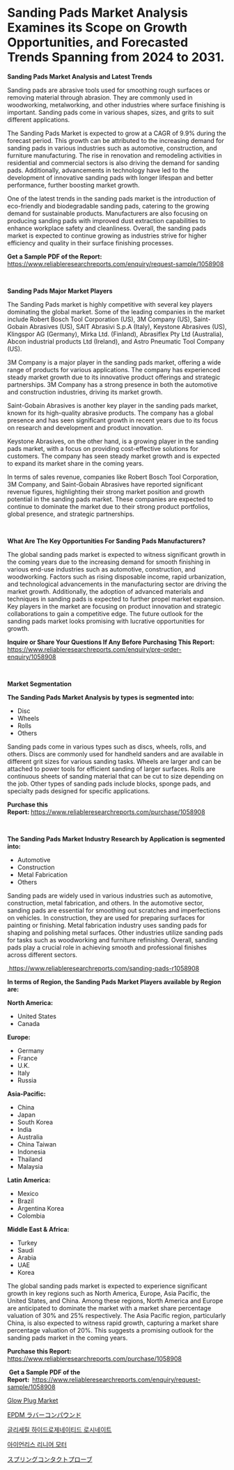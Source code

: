<p><h1>Sanding Pads Market Analysis Examines its Scope on Growth Opportunities, and Forecasted Trends Spanning from 2024 to 2031.</h1></p><p><strong>Sanding Pads Market Analysis and Latest Trends</strong></p>
<p><p>Sanding pads are abrasive tools used for smoothing rough surfaces or removing material through abrasion. They are commonly used in woodworking, metalworking, and other industries where surface finishing is important. Sanding pads come in various shapes, sizes, and grits to suit different applications.</p><p>The Sanding Pads Market is expected to grow at a CAGR of 9.9% during the forecast period. This growth can be attributed to the increasing demand for sanding pads in various industries such as automotive, construction, and furniture manufacturing. The rise in renovation and remodeling activities in residential and commercial sectors is also driving the demand for sanding pads. Additionally, advancements in technology have led to the development of innovative sanding pads with longer lifespan and better performance, further boosting market growth.</p><p>One of the latest trends in the sanding pads market is the introduction of eco-friendly and biodegradable sanding pads, catering to the growing demand for sustainable products. Manufacturers are also focusing on producing sanding pads with improved dust extraction capabilities to enhance workplace safety and cleanliness. Overall, the sanding pads market is expected to continue growing as industries strive for higher efficiency and quality in their surface finishing processes.</p></p>
<p><strong>Get a Sample PDF of the Report:&nbsp;</strong> <a href="https://www.reliableresearchreports.com/enquiry/request-sample/1058908">https://www.reliableresearchreports.com/enquiry/request-sample/1058908</a></p>
<p>&nbsp;</p>
<p><strong>Sanding Pads Major Market Players</strong></p>
<p><p>The Sanding Pads market is highly competitive with several key players dominating the global market. Some of the leading companies in the market include Robert Bosch Tool Corporation (US), 3M Company (US), Saint-Gobain Abrasives (US), SAIT Abrasivi S.p.A (Italy), Keystone Abrasives (US), Klingspor AG (Germany), Mirka Ltd. (Finland), Abrasiflex Pty Ltd (Australia), Abcon industrial products Ltd (Ireland), and Astro Pneumatic Tool Company (US).</p><p>3M Company is a major player in the sanding pads market, offering a wide range of products for various applications. The company has experienced steady market growth due to its innovative product offerings and strategic partnerships. 3M Company has a strong presence in both the automotive and construction industries, driving its market growth.</p><p>Saint-Gobain Abrasives is another key player in the sanding pads market, known for its high-quality abrasive products. The company has a global presence and has seen significant growth in recent years due to its focus on research and development and product innovation.</p><p>Keystone Abrasives, on the other hand, is a growing player in the sanding pads market, with a focus on providing cost-effective solutions for customers. The company has seen steady market growth and is expected to expand its market share in the coming years.</p><p>In terms of sales revenue, companies like Robert Bosch Tool Corporation, 3M Company, and Saint-Gobain Abrasives have reported significant revenue figures, highlighting their strong market position and growth potential in the sanding pads market. These companies are expected to continue to dominate the market due to their strong product portfolios, global presence, and strategic partnerships.</p></p>
<p>&nbsp;</p>
<p><strong>What Are The Key Opportunities For Sanding Pads Manufacturers?</strong></p>
<p><p>The global sanding pads market is expected to witness significant growth in the coming years due to the increasing demand for smooth finishing in various end-use industries such as automotive, construction, and woodworking. Factors such as rising disposable income, rapid urbanization, and technological advancements in the manufacturing sector are driving the market growth. Additionally, the adoption of advanced materials and techniques in sanding pads is expected to further propel market expansion. Key players in the market are focusing on product innovation and strategic collaborations to gain a competitive edge. The future outlook for the sanding pads market looks promising with lucrative opportunities for growth.</p></p>
<p><strong>Inquire or Share Your Questions If Any Before Purchasing This Report:</strong> <a href="https://www.reliableresearchreports.com/enquiry/pre-order-enquiry/1058908">https://www.reliableresearchreports.com/enquiry/pre-order-enquiry/1058908</a></p>
<p>&nbsp;</p>
<p><strong>Market Segmentation</strong></p>
<p><strong>The Sanding Pads Market Analysis by types is segmented into:</strong></p>
<p><ul><li>Disc</li><li>Wheels</li><li>Rolls</li><li>Others</li></ul></p>
<p><p>Sanding pads come in various types such as discs, wheels, rolls, and others. Discs are commonly used for handheld sanders and are available in different grit sizes for various sanding tasks. Wheels are larger and can be attached to power tools for efficient sanding of larger surfaces. Rolls are continuous sheets of sanding material that can be cut to size depending on the job. Other types of sanding pads include blocks, sponge pads, and specialty pads designed for specific applications.</p></p>
<p><strong>Purchase this Report:&nbsp;</strong><a href="https://www.reliableresearchreports.com/purchase/1058908">https://www.reliableresearchreports.com/purchase/1058908</a></p>
<p>&nbsp;</p>
<p><strong>The Sanding Pads Market Industry Research by Application is segmented into:</strong></p>
<p><ul><li>Automotive</li><li>Construction</li><li>Metal Fabrication</li><li>Others</li></ul></p>
<p><p>Sanding pads are widely used in various industries such as automotive, construction, metal fabrication, and others. In the automotive sector, sanding pads are essential for smoothing out scratches and imperfections on vehicles. In construction, they are used for preparing surfaces for painting or finishing. Metal fabrication industry uses sanding pads for shaping and polishing metal surfaces. Other industries utilize sanding pads for tasks such as woodworking and furniture refinishing. Overall, sanding pads play a crucial role in achieving smooth and professional finishes across different sectors.</p></p>
<p><a href="https://www.reliableresearchreports.com/sanding-pads-r1058908">&nbsp;https://www.reliableresearchreports.com/sanding-pads-r1058908</a></p>
<p><strong>In terms of Region, the Sanding Pads Market Players available by Region are:</strong></p>
<p>
    <p> <strong> North America: </strong>
        <ul>
            <li>United States</li>
            <li>Canada</li>
        </ul>
        </p> 
    <p> <strong> Europe: </strong>
        <ul>
            <li>Germany</li>
            <li>France</li>
            <li>U.K.</li>
            <li>Italy</li>
            <li>Russia</li>
        </ul>
        </p> 
    <p> <strong> Asia-Pacific: </strong>
        <ul>
            <li>China</li>
            <li>Japan</li>
            <li>South Korea</li>
            <li>India</li>
            <li>Australia</li>
            <li>China Taiwan</li>
            <li>Indonesia</li>
            <li>Thailand</li>
            <li>Malaysia</li>
        </ul>
        </p> 
    <p> <strong> Latin America: </strong>
        <ul>
            <li>Mexico</li>
            <li>Brazil</li>
            <li>Argentina Korea</li>
            <li>Colombia</li>
        </ul>
        </p> 
    <p> <strong> Middle East & Africa: </strong>
        <ul>
            <li>Turkey</li>
            <li>Saudi</li>
            <li>Arabia</li>
            <li>UAE</li>
            <li>Korea</li>
        </ul>
    </p>
    </p>
<p><p>The global sanding pads market is expected to experience significant growth in key regions such as North America, Europe, Asia Pacific, the United States, and China. Among these regions, North America and Europe are anticipated to dominate the market with a market share percentage valuation of 30% and 25% respectively. The Asia Pacific region, particularly China, is also expected to witness rapid growth, capturing a market share percentage valuation of 20%. This suggests a promising outlook for the sanding pads market in the coming years.</p></p>
<p><strong>Purchase this Report: </strong><a href="https://www.reliableresearchreports.com/purchase/1058908">https://www.reliableresearchreports.com/purchase/1058908</a></p>
<p>&nbsp;<strong>Get a Sample PDF of the Report:&nbsp;&nbsp;</strong><a href="https://www.reliableresearchreports.com/enquiry/request-sample/1058908">https://www.reliableresearchreports.com/enquiry/request-sample/1058908</a></p>
<p><strong></strong></p>
<p><p><a href="https://github.com/Paul14Anderson63/Market-Research-Report-List-3/blob/main/glow-plug-market.md">Glow Plug Market</a></p><p><a href="https://github.com/dadanedu33/Market-Research-Report-List-1/blob/main/957137334284.md">EPDM ラバーコンパウンド</a></p><p><a href="https://medium.com/@snake68678/%EA%B8%80%EB%A6%AC%EC%84%B8%EB%A6%B4-%EA%B3%BC%EC%82%B0%ED%99%94%EB%AC%BC%EB%A1%9C%EC%8A%A4%ED%94%84%ED%85%90-%EC%8B%9C%EC%9E%A5%EC%9D%80-%EC%8B%9C%EC%9E%A5-%EC%A0%90%EC%9C%A0%EC%9C%A8-%EC%8B%9C%EC%9E%A5-%EB%8F%99%ED%96%A5-%EB%B0%8F-%EC%8B%9C%EC%9E%A5-%EC%84%B1%EC%9E%A5%EC%97%90-%EA%B4%80%ED%95%9C-%EC%A0%95%EB%B3%B4%EB%A5%BC-%EC%A0%9C%EA%B3%B5%ED%95%A9%EB%8B%88%EB%8B%A4-2fa8605f4589">글리세릴 하이드로제네이티드 로시네이트</a></p><p><a href="https://medium.com/@lucianmaluan2022/%EC%95%84%EC%9D%B4%EC%96%B8%EB%A6%AC%EC%8A%A4-%EB%A6%AC%EB%8B%88%EC%96%B4-%EB%AA%A8%ED%84%B0-%EC%8B%9C%EC%9E%A5-%EB%A9%94%ED%8A%B8%EB%A6%AD%EC%8A%A4%EB%A5%BC-%ED%95%B4%EB%8F%85%ED%95%98%EB%A9%B4-%EC%8B%9C%EC%9E%A5-%EC%A0%90%EC%9C%A0%EC%9C%A8-%ED%8A%B8%EB%A0%8C%EB%93%9C-%EB%B0%8F-%EC%84%B1%EC%9E%A5-%ED%8C%A8%ED%84%B4-1a205bbb0ad9">아이언리스 리니어 모터</a></p><p><a href="https://medium.com/@dylancoleman70/%E3%82%B9%E3%83%97%E3%83%AA%E3%83%B3%E3%82%B0%E3%82%B3%E3%83%B3%E3%82%BF%E3%82%AF%E3%83%88%E3%83%97%E3%83%AD%E3%83%BC%E3%83%96%E5%B8%82%E5%A0%B4%E8%A6%8F%E6%A8%A1%E3%81%AF-%E4%B8%96%E7%95%8C%E7%94%A3%E6%A5%AD%E3%81%AB%E3%81%8A%E3%81%91%E3%82%8B%E6%9C%80%E9%81%A9%E3%81%AA%E3%83%9E%E3%83%BC%E3%82%B1%E3%83%86%E3%82%A3%E3%83%B3%E3%82%B0%E3%83%81%E3%83%A3%E3%83%8D%E3%83%AB%E3%82%92%E7%A4%BA%E3%81%97%E3%81%A6%E3%81%84%E3%81%BE%E3%81%99-0b585a3430c2">スプリングコンタクトプローブ</a></p></p>